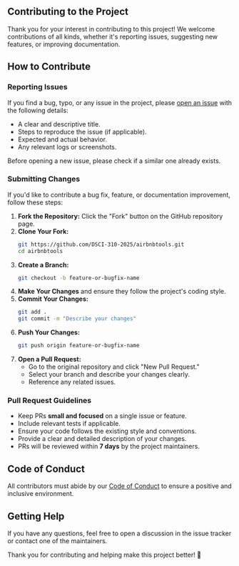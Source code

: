 ## Contributing to the Project

Thank you for your interest in contributing to this project! We welcome contributions of all kinds, whether it's reporting issues, suggesting new features, or improving documentation.

## How to Contribute

### Reporting Issues

If you find a bug, typo, or any issue in the project, please [open an issue](https://github.com/DSCI-310-2025/airbnbtools/issues) with the following details:

- A clear and descriptive title.
- Steps to reproduce the issue (if applicable).
- Expected and actual behavior.
- Any relevant logs or screenshots.

Before opening a new issue, please check if a similar one already exists.

### Submitting Changes

If you'd like to contribute a bug fix, feature, or documentation improvement, follow these steps:

1. **Fork the Repository:** Click the "Fork" button on the GitHub repository page.
2. **Clone Your Fork:**
   ```sh
   git https://github.com/DSCI-310-2025/airbnbtools.git
   cd airbnbtools
   ```
3. **Create a Branch:**
   ```sh
   git checkout -b feature-or-bugfix-name
   ```
4. **Make Your Changes** and ensure they follow the project's coding style.
5. **Commit Your Changes:**
   ```sh
   git add .
   git commit -m "Describe your changes"
   ```
6. **Push Your Changes:**
   ```sh
   git push origin feature-or-bugfix-name
   ```
7. **Open a Pull Request:**
   - Go to the original repository and click "New Pull Request."
   - Select your branch and describe your changes clearly.
   - Reference any related issues.

### Pull Request Guidelines

- Keep PRs **small and focused** on a single issue or feature.
- Include relevant tests if applicable.
- Ensure your code follows the existing style and conventions.
- Provide a clear and detailed description of your changes.
- PRs will be reviewed within **7 days** by the project maintainers.

## Code of Conduct

All contributors must abide by our [Code of Conduct](CODE_OF_CONDUCT.md) to ensure a positive and inclusive environment.

## Getting Help

If you have any questions, feel free to open a discussion in the issue tracker or contact one of the maintainers.

Thank you for contributing and helping make this project better! 🚀
